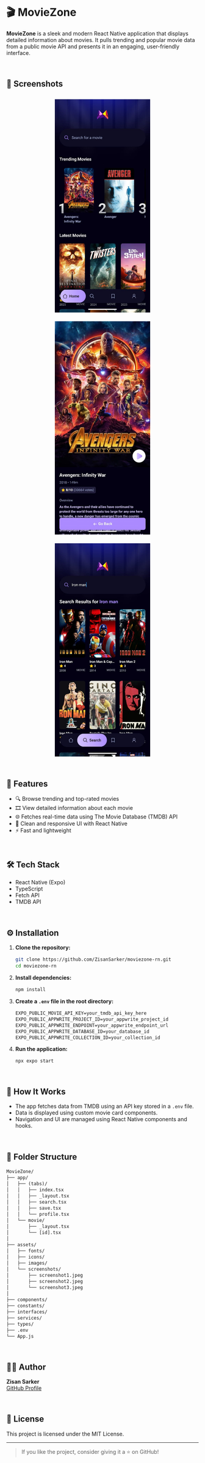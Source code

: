 # 🎬 MovieZone

**MovieZone** is a sleek and modern React Native application that displays detailed information about movies. It pulls trending and popular movie data from a public movie API and presents it in an engaging, user-friendly interface.

<br/>

## 📱 Screenshots

<div align="center">
  <img src="assets/screenshots/screenshot1.jpeg" width="250" style="margin: 10px;" />
  <img src="assets/screenshots/screenshot2.jpeg" width="250" style="margin: 10px;" />
  <img src="assets/screenshots/screenshot3.jpeg" width="250" style="margin: 10px;" />
</div>

<br/>

## 🚀 Features

- 🔍 Browse trending and top-rated movies
- 🎞️ View detailed information about each movie
- 🌐 Fetches real-time data using The Movie Database (TMDB) API
- 📱 Clean and responsive UI with React Native
- ⚡ Fast and lightweight

<br/>

## 🛠️ Tech Stack

- React Native (Expo)
- TypeScript
- Fetch API
- TMDB API

<br/>

## ⚙️ Installation

1. **Clone the repository:**
   ```bash
   git clone https://github.com/ZisanSarker/moviezone-rn.git
   cd moviezone-rn
   ```

2. **Install dependencies:**
   ```bash
   npm install
   ```

3. **Create a `.env` file in the root directory:**
      ```env
   EXPO_PUBLIC_MOVIE_API_KEY=your_tmdb_api_key_here
   EXPO_PUBLIC_APPWRITE_PROJECT_ID=your_appwrite_project_id
   EXPO_PUBLIC_APPWRITE_ENDPOINT=your_appwrite_endpoint_url
   EXPO_PUBLIC_APPWRITE_DATABASE_ID=your_database_id
   EXPO_PUBLIC_APPWRITE_COLLECTION_ID=your_collection_id
   ```

4. **Run the application:**
   ```bash
   npx expo start
   ```

<br/>

## 🧠 How It Works

- The app fetches data from TMDB using an API key stored in a `.env` file.
- Data is displayed using custom movie card components.
- Navigation and UI are managed using React Native components and hooks.

<br/>

## 📁 Folder Structure

```
MovieZone/
├── app/
│   ├── (tabs)/
│   │   ├── index.tsx
│   │   ├── _layout.tsx
│   │   ├── search.tsx
│   │   ├── save.tsx
│   │   └── profile.tsx
│   └── movie/
│       ├── _layout.tsx
│       └── [id].tsx
│
├── assets/
│   ├── fonts/
│   ├── icons/
│   ├── images/
│   └── screenshots/
│       ├── screenshot1.jpeg
│       ├── screenshot2.jpeg
│       └── screenshot3.jpeg
│
├── components/
├── constants/
├── interfaces/
├── services/
├── types/
├── .env
└── App.js
```

<br/>

## 🧑‍💻 Author

**Zisan Sarker**  
[GitHub Profile](https://github.com/ZisanSarker)

<br/>

## 📝 License

This project is licensed under the MIT License.

---

> If you like the project, consider giving it a ⭐️ on GitHub!

